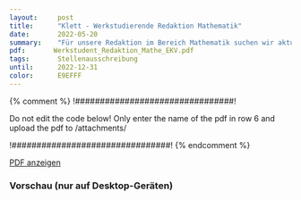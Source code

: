 ```yaml
---
layout:     post
title:      "Klett - Werkstudierende Redaktion Mathematik"
date:       2022-05-20
summary:    "Für unsere Redaktion im Bereich Mathematik suchen wir aktuell Werkstudierende, die das Redaktionsteam mit ihren mathematischen Kenntnissen und Fähigkeiten unterstützen."
pdf:       Werkstudent_Redaktion_Mathe_EKV.pdf
tags:       Stellenausschreibung
until:		2022-12-31
color:      E9EFFF
---
```


{% comment %}
!################################!

Do not edit the code below! Only enter the name of the pdf in row 6 and upload the pdf to /attachments/

!################################!
{% endcomment %}

<a class="btn btn-primary" href="{{ site.url }}/attachments/{{page.pdf}}">PDF anzeigen</a>

<h3>Vorschau (nur auf Desktop-Geräten)</h3>
<div class="d-none d-sm-block">
    <object data="{{ site.url }}/attachments/{{page.pdf}}" width="100%" height="1010" type='application/pdf'>
    </object>
</div>
